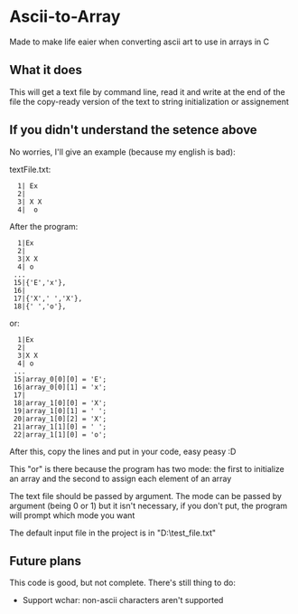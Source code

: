 # Ascii-to-Array

Made to make life eaier when converting ascii art to use in arrays in C

## What it does

This will get a text file by command line, read it and write at the end of the file the copy-ready version of the text to string initialization or assignement

## If you didn't understand the setence above

No worries, I'll give an example (because my english is bad):

textFile.txt:
```
  1| Ex
  2|
  3| X X
  4|  o
```

After the program:
```
  1|Ex
  2|
  3|X X
  4| o
 ...
 15|{'E','x'},
 16|
 17|{'X',' ','X'},
 18|{' ','o'},
```
or: 
```
  1|Ex
  2|
  3|X X
  4| o
 ...
 15|array_0[0][0] = 'E';
 16|array_0[0][1] = 'x';
 17|
 18|array_1[0][0] = 'X';
 19|array_1[0][1] = ' ';
 20|array_1[0][2] = 'X';
 21|array_1[1][0] = ' ';
 22|array_1[1][0] = 'o';
```

After this, copy the lines and put in your code, easy peasy :D

This "or" is there because the program has two mode: the first to initialize an array and the second to assign each element of an array

The text file should be passed by argument. The mode can be passed by argument (being 0 or 1) but it isn't necessary, if you don't put, the program will prompt which mode you want

The default input file in the project is in "D:\test_file.txt"

## Future plans

This code is good, but not complete. There's still thing to do:
  - Support wchar: non-ascii characters aren't supported
